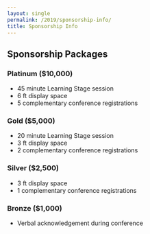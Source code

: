 ```yaml
---
layout: single
permalink: /2019/sponsorship-info/
title: Sponsorship Info
---
```


## Sponsorship Packages

### Platinum ($10,000)
* 45 minute Learning Stage session
* 6 ft display space
* 5 complementary conference registrations

### Gold ($5,000)
* 20 minute Learning Stage session
* 3 ft display space
* 2 complementary conference registrations

### Silver ($2,500)
* 3 ft display space
* 1 complementary conference registrations

### Bronze ($1,000)
* Verbal acknowledgement during conference

